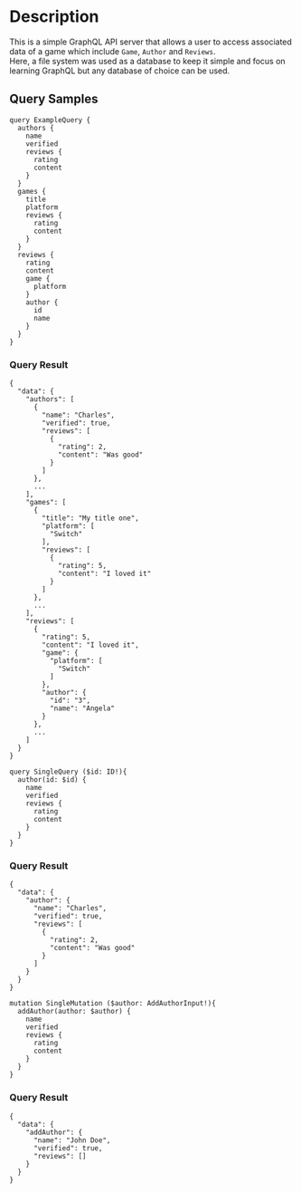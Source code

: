# Description
This is a simple GraphQL API server that allows a user to access associated data of a game which include `Game`, `Author` and `Reviews`.   
Here, a file system was used as a database to keep it simple and focus on learning GraphQL but any database of choice can be used. 

## Query Samples
```
query ExampleQuery {
  authors {
    name
    verified
    reviews {
      rating
      content
    }
  }
  games {
    title
    platform
    reviews {
      rating
      content
    }
  }
  reviews {
    rating
    content
    game {
      platform
    }
    author {
      id
      name
    }
  }
}
```

### Query Result
```
{
  "data": {
    "authors": [
      {
        "name": "Charles",
        "verified": true,
        "reviews": [
          {
            "rating": 2,
            "content": "Was good"
          }
        ]
      },
      ...
    ],
    "games": [
      {
        "title": "My title one",
        "platform": [
          "Switch"
        ],
        "reviews": [
          {
            "rating": 5,
            "content": "I loved it"
          }
        ]
      },
      ...
    ],
    "reviews": [
      {
        "rating": 5,
        "content": "I loved it",
        "game": {
          "platform": [
            "Switch"
          ]
        },
        "author": {
          "id": "3",
          "name": "Angela"
        }
      },
      ...
    ]
  }
}
```

```
query SingleQuery ($id: ID!){
  author(id: $id) {
    name
    verified
    reviews {
      rating
      content
    }
  }
}
```
### Query Result
```
{
  "data": {
    "author": {
      "name": "Charles",
      "verified": true,
      "reviews": [
        {
          "rating": 2,
          "content": "Was good"
        }
      ]
    }
  }
}
```

```
mutation SingleMutation ($author: AddAuthorInput!){
  addAuthor(author: $author) {
    name
    verified
    reviews {
      rating
      content
    }
  }
}
```
### Query Result
```
{
  "data": {
    "addAuthor": {
      "name": "John Doe",
      "verified": true,
      "reviews": []
    }
  }
}
```